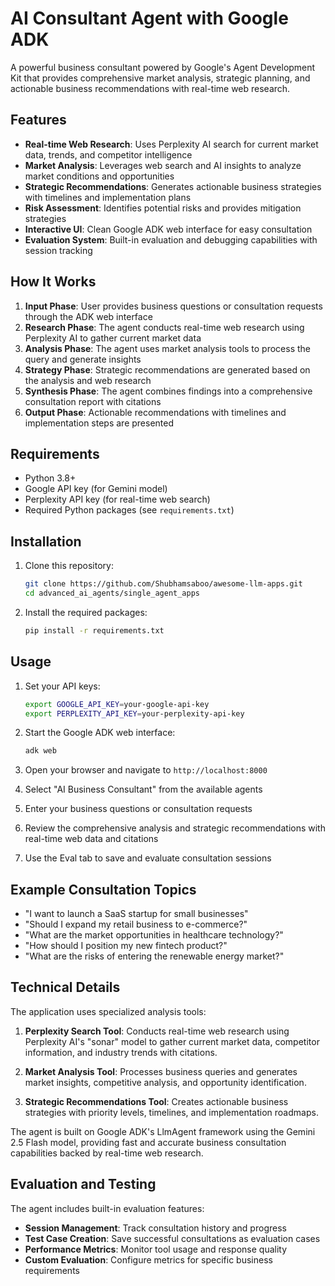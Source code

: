 # AI Consultant Agent with Google ADK

A powerful business consultant powered by Google's Agent Development Kit that provides comprehensive market analysis, strategic planning, and actionable business recommendations with real-time web research.

## Features

- **Real-time Web Research**: Uses Perplexity AI search for current market data, trends, and competitor intelligence
- **Market Analysis**: Leverages web search and AI insights to analyze market conditions and opportunities
- **Strategic Recommendations**: Generates actionable business strategies with timelines and implementation plans
- **Risk Assessment**: Identifies potential risks and provides mitigation strategies
- **Interactive UI**: Clean Google ADK web interface for easy consultation
- **Evaluation System**: Built-in evaluation and debugging capabilities with session tracking

## How It Works

1. **Input Phase**: User provides business questions or consultation requests through the ADK web interface
2. **Research Phase**: The agent conducts real-time web research using Perplexity AI to gather current market data
3. **Analysis Phase**: The agent uses market analysis tools to process the query and generate insights
4. **Strategy Phase**: Strategic recommendations are generated based on the analysis and web research
5. **Synthesis Phase**: The agent combines findings into a comprehensive consultation report with citations
6. **Output Phase**: Actionable recommendations with timelines and implementation steps are presented

## Requirements

- Python 3.8+
- Google API key (for Gemini model)
- Perplexity API key (for real-time web search)
- Required Python packages (see `requirements.txt`)

## Installation

1. Clone this repository:
   ```bash
   git clone https://github.com/Shubhamsaboo/awesome-llm-apps.git
   cd advanced_ai_agents/single_agent_apps
   ```

2. Install the required packages:
   ```bash
   pip install -r requirements.txt
   ```

## Usage

1. Set your API keys:
   ```bash
   export GOOGLE_API_KEY=your-google-api-key
   export PERPLEXITY_API_KEY=your-perplexity-api-key
   ```

2. Start the Google ADK web interface:
   ```bash
   adk web 
   ```

3. Open your browser and navigate to `http://localhost:8000`

4. Select "AI Business Consultant" from the available agents

5. Enter your business questions or consultation requests

6. Review the comprehensive analysis and strategic recommendations with real-time web data and citations

7. Use the Eval tab to save and evaluate consultation sessions

## Example Consultation Topics

- "I want to launch a SaaS startup for small businesses"
- "Should I expand my retail business to e-commerce?"
- "What are the market opportunities in healthcare technology?"
- "How should I position my new fintech product?"
- "What are the risks of entering the renewable energy market?"

## Technical Details

The application uses specialized analysis tools:

1. **Perplexity Search Tool**: Conducts real-time web research using Perplexity AI's "sonar" model to gather current market data, competitor information, and industry trends with citations.

2. **Market Analysis Tool**: Processes business queries and generates market insights, competitive analysis, and opportunity identification.

3. **Strategic Recommendations Tool**: Creates actionable business strategies with priority levels, timelines, and implementation roadmaps.

The agent is built on Google ADK's LlmAgent framework using the Gemini 2.5 Flash model, providing fast and accurate business consultation capabilities backed by real-time web research.

## Evaluation and Testing

The agent includes built-in evaluation features:

- **Session Management**: Track consultation history and progress
- **Test Case Creation**: Save successful consultations as evaluation cases
- **Performance Metrics**: Monitor tool usage and response quality
- **Custom Evaluation**: Configure metrics for specific business requirements 